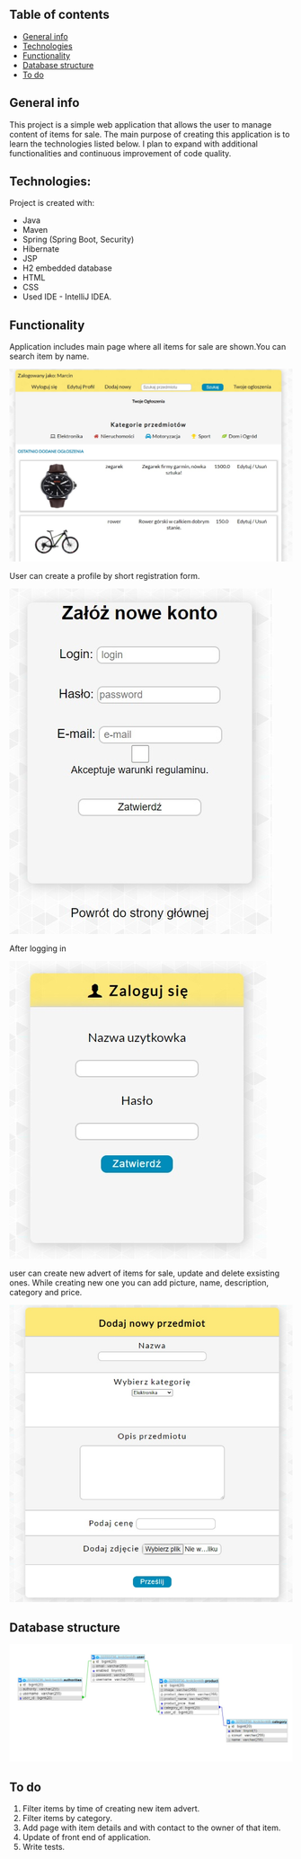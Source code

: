 
## Table of contents
* [General info](#general-info)
* [Technologies](#technologies)
* [Functionality](#functionality)
* [Database structure](#database-structure)
* [To do](#to-do)

## General info

This project is a simple web application that allows the user to manage content of items for sale.
The main purpose of creating this application is to learn the technologies listed below.
I plan to expand with additional functionalities and continuous improvement of code quality.

## Technologies:

Project is created with:

* Java
* Maven
* Spring (Spring Boot, Security)
* Hibernate
* JSP
* H2 embedded database
* HTML
* CSS
* Used IDE - IntelliJ IDEA.

## Functionality

Application includes main page where all items for sale are shown.You can  search item by name.

![Main page](./images/main-page.jpg)

User can create a profile by short registration form.

![Registration form](./images/registration-form.jpg)

After logging in

![Login form](./images/login-form.jpg)

user can create new advert of items for sale, update and delete exsisting ones. 
While creating new one you can add picture, name, description, category  and price. 

![Add item form](./images/add-item-form.jpg)

## Database structure

![Database structure](./images/database.jpg)

## To do

1. Filter items by time of creating new item advert.
2. Filter items by category.
3. Add page with item details and with contact to the owner of that item.
4. Update of front end of application.
5. Write tests.




